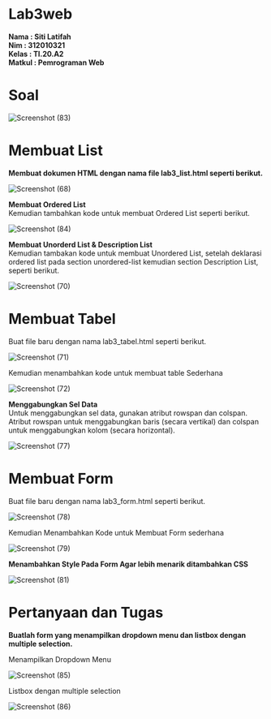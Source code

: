 # Lab3web

**Nama	   	: Siti Latifah** <br>
**Nim	  	  : 312010321** <br>
**Kelas	  	: TI.20.A2** <br>
**Matkul	  : Pemrograman Web** <br>

# Soal
![Screenshot (83)](https://user-images.githubusercontent.com/73010098/160218640-d3b99e6e-b503-42bf-a85a-3c28d97c2c17.png)

# Membuat List
<b> Membuat dokumen HTML dengan nama file lab3_list.html seperti berikut. </b>

![Screenshot (68)](https://user-images.githubusercontent.com/73010098/160219394-18e5a076-5788-457f-be0e-7ceb09032cbe.png)

<b> Membuat Ordered List </b><br>
Kemudian tambahkan kode untuk membuat Ordered List seperti berikut.

![Screenshot (84)](https://user-images.githubusercontent.com/73010098/160219540-a85b9354-7d0c-46c3-a38b-3b1e57317baa.png)

<b>Membuat Unorderd List & Description List</b><br>
Kemudian tambakan kode untuk membuat Unordered List, setelah deklarasi ordered list pada
section unordered-list kemudian section Description List, seperti berikut.

![Screenshot (70)](https://user-images.githubusercontent.com/73010098/160219616-f7af31c9-7004-4239-8bbc-a7af944b8b6b.png)

# Membuat Tabel
Buat file baru dengan nama lab3_tabel.html seperti berikut.

![Screenshot (71)](https://user-images.githubusercontent.com/73010098/160219716-ffdd02b4-73fc-4cd0-9912-acc5b574b6bd.png)

Kemudian menambahkan kode untuk membuat table Sederhana

![Screenshot (72)](https://user-images.githubusercontent.com/73010098/160219756-95d5a686-386a-455a-8749-6ecd78285a33.png)

<b>Menggabungkan Sel Data</b><br>
Untuk menggabungkan sel data, gunakan atribut rowspan dan colspan. Atribut rowspan untuk
menggabungkan baris (secara vertikal) dan colspan untuk menggabungkan kolom (secara
horizontal).

![Screenshot (77)](https://user-images.githubusercontent.com/73010098/160219818-273f0e63-bbdc-489e-a649-6b3ab4b3c546.png)

# Membuat Form<br>
Buat file baru dengan nama lab3_form.html seperti berikut.

![Screenshot (78)](https://user-images.githubusercontent.com/73010098/160219900-50879001-19cf-4953-966e-024528e83654.png)

Kemudian Menambahkan Kode untuk Membuat Form sederhana

![Screenshot (79)](https://user-images.githubusercontent.com/73010098/160219927-c056fded-2876-462f-bfcc-4bc854ce2393.png)

<b>Menambahkan Style Pada Form Agar lebih menarik ditambahkan CSS</b>

![Screenshot (81)](https://user-images.githubusercontent.com/73010098/160219994-2df50531-46cc-4ccf-884d-087ba00b9ea8.png)


# Pertanyaan dan Tugas
<b>Buatlah form yang menampilkan dropdown menu dan listbox dengan multiple selection.</b><br>

Menampilkan Dropdown Menu

![Screenshot (85)](https://user-images.githubusercontent.com/73010098/160221506-0de66734-8cf3-4d46-a834-1241ded6813a.png)

Listbox dengan multiple selection

![Screenshot (86)](https://user-images.githubusercontent.com/73010098/160221535-b6eced03-e507-42d2-b7f4-7bb4c5e8af28.png)



